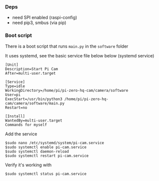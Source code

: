 ### Deps

- need SPI enabled (raspi-config)
- need pip3, smbus (via pip)

### Boot script

There is a boot script that runs `main.py` in the `software` folder

It uses systemd, see the basic service file below below (systemd service)

```
[Unit]
Description=Start Pi Cam
After=multi-user.target

[Service]
Type=idle
WorkingDirectory=/home/pi/pi-zero-hq-cam/camera/software
User=pi
ExecStart=/usr/bin/python3 /home/pi/pi-zero-hq-cam/camera/software/main.py
Restart=no

[Install]
WantedBy=multi-user.target
Commands for myself
```

Add the service

```
$sudo nano /etc/systemd/system/pi-cam.service
$sudo systemctl enable pi-cam.service
$sudo systemctl daemon-reload
$sudo systemctl restart pi-cam.service
```

Verify it's working with

`$sudo systemctl status pi-cam.service`